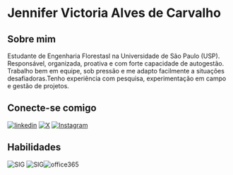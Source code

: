 # Jennifer Victoria Alves de Carvalho

## Sobre mim
Estudante de Engenharia Florestasl na Universidade de São Paulo (USP). Responsável, organizada, proativa e com forte capacidade de autogestão. 
Trabalho bem em equipe, sob pressão e me adapto facilmente a situações desafiadoras.Tenho experiência com pesquisa, experimentação em campo e gestão de projetos.

## Conecte-se comigo
[![linkedin](https://img.shields.io/badge/linkedin-darkblue?style=for-the-badge&logo=Linkedin&logoColor=white)](https://www.linkedin.com/in/jennifer-victoria-alves-de-carvalho-12477b19b/)
[![X](https://img.shields.io/badge/-black?style=for-the-badge&logo=X&logoColor=white)](https://x.com/imvictori4) 
[![Instagram](https://img.shields.io/badge/Instagram-white?style=for-the-badge&logo=Instagram&logoColor=purple)](https://www.instagram.com/byjenny_/)

## Habilidades
![SIG](https://img.shields.io/badge/ARCGis-black?style=for-the-badge&logo=arcgis&logoColor=blue) ![SIG](https://img.shields.io/badge/QGis-black?style=for-the-badge&logo=qgis&logoColor=green)![office365](https://img.shields.io/badge/Pacote_Office-black?style=for-the-badge&logo=office365&logoColor=white)



